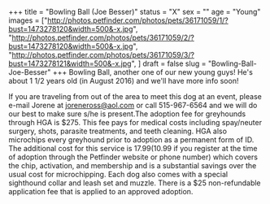 +++
title = "Bowling Ball (Joe Besser)"
status = "X"
sex = ""
age = "Young"
images = ["http://photos.petfinder.com/photos/pets/36171059/1/?bust=1473278120&width=500&-x.jpg",
"http://photos.petfinder.com/photos/pets/36171059/2/?bust=1473278120&width=500&-x.jpg",
"http://photos.petfinder.com/photos/pets/36171059/3/?bust=1473278121&width=500&-x.jpg",
]
draft = false
slug = "Bowling-Ball-Joe-Besser"
+++
Bowling Ball, another one of our new young guys! He's about 1 1/2 years old (in August 2016) and we'll have more info soon!

If you are traveling from out of the area to meet this dog at an event, please e-mail Jorene at joreneross@aol.com or call 515-967-6564 and we will do our best to make sure s/he is present.The adoption fee for greyhounds through HGA is $275. This fee pays for medical costs including spay/neuter surgery, shots, parasite treatments, and teeth cleaning. HGA also microchips every greyhound prior to adoption as a permanent form of ID. The additional cost for this service is $17.99 ($10.99 if you register at the time of adoption through the Petfinder website or phone number) which covers the chip, activation, and membership and is a substantial savings over the usual cost for microchipping. Each dog also comes with a special sighthound collar and leash set and muzzle. There is a $25 non-refundable application fee that is applied to an approved adoption.
